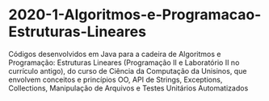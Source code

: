 # 2020-1-Algoritmos-e-Programacao-Estruturas-Lineares

Códigos desenvolvidos em Java para a cadeira de Algoritmos e Programação: Estruturas Lineares (Programação II e Laboratório II no currículo antigo), do curso de Ciência da Computação da Unisinos, que envolvem conceitos e princípios OO, API de Strings, Exceptions, Collections, Manipulação de Arquivos e Testes Unitários Automatizados
